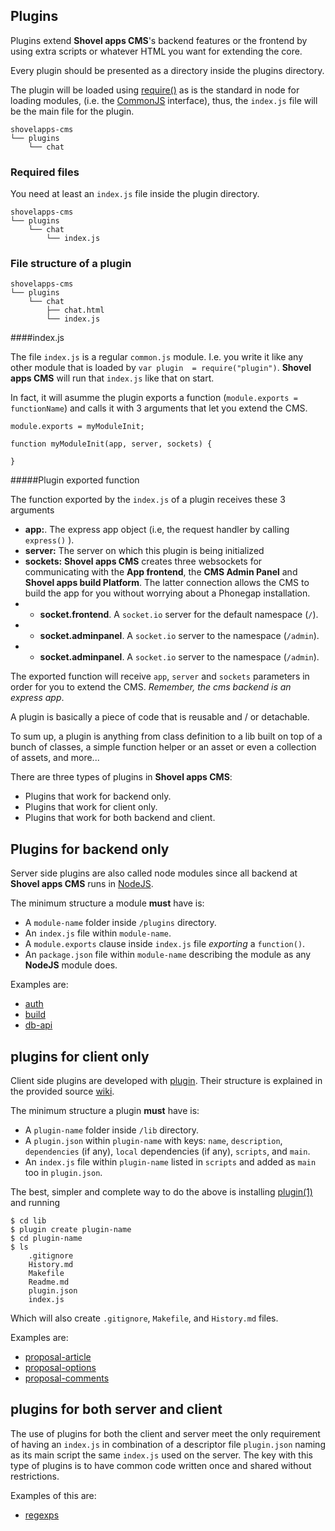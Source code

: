## Plugins

Plugins extend **Shovel apps CMS**'s backend features or the frontend by using extra
scripts or whatever HTML you want for extending the core.

Every plugin should be presented as a directory inside the plugins directory.

The plugin will be loaded using [require()](http://nodejs.org/api/modules.html#modules_module_require_id) as is the standard in node
for loading modules, (i.e. the [CommonJS](http://en.wikipedia.org/wiki/CommonJS) interface), thus, the `index.js` file
will be the main file for the plugin. 

    shovelapps-cms
    └── plugins
        └── chat    

### Required files


You need at least an `index.js` file inside the plugin directory.

    shovelapps-cms
    └── plugins
        └── chat
            └── index.js



### File structure of a plugin

    shovelapps-cms
    └── plugins
        └── chat
            ├── chat.html
            └── index.js

####index.js


The file `index.js` is a regular `common.js` module. I.e. you write it
like any other module that is loaded by `var plugin  = require("plugin")`.
**Shovel apps CMS** will run that `index.js` like that on start. 

In fact, it will asumme the plugin exports a function (`module.exports = functionName`)
and calls it with 3 arguments that let you extend the CMS.


    module.exports = myModuleInit;

    function myModuleInit(app, server, sockets) {
      
    }


#####Plugin exported function

The function exported by the `index.js` of a plugin receives these 3 arguments

* **app:**. The express app object (i.e, the request handler by calling `express()` ). 
* **server:** The server on which this plugin is being initialized
* **sockets:** **Shovel apps CMS** creates three websockets for communicating 
with the **App frontend**, the **CMS Admin Panel** and **Shovel apps build Platform**.
The latter connection allows the CMS to build the app for you without worrying
about a Phonegap installation. 
*  * **socket.frontend**. A `socket.io` server for the default namespace (`/`).
*  * **socket.adminpanel**. A `socket.io` server to the  namespace (`/admin`).
*  * **socket.adminpanel**. A `socket.io` server to the  namespace (`/admin`).

The exported function will receive `app`, `server` and `sockets` parameters
in order for you to extend the CMS. *Remember, the cms backend is an express app*.



A plugin is basically a piece of code that is reusable and / or detachable. 

To sum up, a plugin is anything from class definition to a lib built on top of a bunch of classes, a simple function helper or an asset or even a collection of assets, and more...

There are three types of plugins in **Shovel apps CMS**:

* Plugins that work for backend only.
* Plugins that work for client only.
* Plugins that work for both backend and client.

## Plugins for backend only

Server side plugins are also called node modules since all backend at **Shovel apps CMS** runs in [NodeJS](http://nodejs.org).

The minimum structure a module **must** have is:

* A `module-name` folder inside `/plugins` directory.
* An `index.js` file within `module-name`.
* A `module.exports` clause inside `index.js` file _exporting_ a `function()`.
* An `package.json` file within `module-name` describing the module as any **NodeJS** module does.

Examples are:

* [auth](https://github.com/DemocraciaEnRed/app/tree/development/lib/auth)
* [build](https://github.com/DemocraciaEnRed/app/tree/development/lib/build)
* [db-api](https://github.com/DemocraciaEnRed/app/tree/development/lib/db-api)

## plugins for client only

Client side plugins are developed with [plugin](http://github.com/plugin/plugin). Their structure is explained in the provided source [wiki](http://github.com/plugin/plugin/wiki/Spec).

The minimum structure a plugin **must** have is:

* A `plugin-name` folder inside `/lib` directory.
* A `plugin.json` within `plugin-name` with keys: `name`, `description`, `dependencies` (if any), `local` dependencies (if any), `scripts`, and `main`.
* An `index.js` file within `plugin-name` listed in `scripts` and added as `main` too in `plugin.json`.

The best, simpler and complete way to do the above is installing [plugin(1)](http://github.com/plugin/plugin#Install) and running

```
$ cd lib
$ plugin create plugin-name
$ cd plugin-name
$ ls
    .gitignore
    History.md
    Makefile
    Readme.md
    plugin.json
    index.js
```

Which will also create `.gitignore`, `Makefile`, and `History.md` files.

Examples are:

* [proposal-article](https://github.com/democraciaenred/app/tree/development/lib/proposal-article)
* [proposal-options](https://github.com/democraciaenred/app/tree/development/lib/proposal-article)
* [proposal-comments](https://github.com/democraciaenred/app/tree/development/lib/proposal-article)

## plugins for both server and client

The use of plugins for both the client and server meet the only requirement of having an `index.js` in combination of a descriptor file `plugin.json` naming as its main script the same `index.js` used on the server. The key with this type of plugins is to have common code written once and shared without restrictions.

Examples of this are:

* [regexps](https://github.com/DemocraciaEnRed/app/tree/development/lib/regexps)